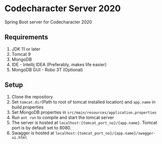 # Codecharacter Server 2020

Spring Boot server for Codecharacter 2020

## Requirements

1. JDK 11 or later
2. Tomcat 9
3. MongoDB
4. IDE - Intellij IDEA (Preferably, makes life easier)
5. MongoDB GUI - Robo 3T (Optional)

## Setup

1. Clone the repository
2. Set `tomcat.dir`(Path to root of tomcat installed location) and `app.name` in build.properties
3. Set MongoDB properties in `src/main/resources/application.properties`
4. Run `ant run` to compile and start the tomcat server
5. The server is hosted at `localhost:{tomcat_port_no}/{app.name}`. Tomcat port is by default set to 8080.
6. Swagger is hosted at `localhost:{tomcat_port_no}/{app.name}/swagger-ui.html`
